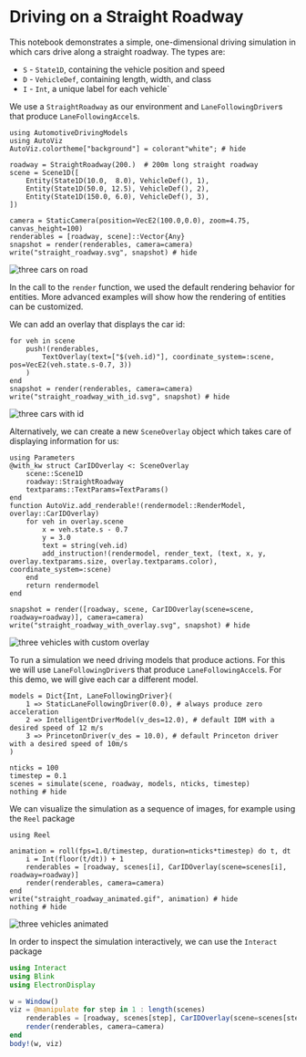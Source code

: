 # Driving on a Straight Roadway

This notebook demonstrates a simple, one-dimensional driving simulation in which
cars drive along a straight roadway.
The types are:

- `S` - `State1D`, containing the vehicle position and speed
- `D` - `VehicleDef`, containing length, width, and class
- `I` - `Int`, a unique label for each vehicle`

We use a `StraightRoadway` as our environment and `LaneFollowingDriver`s that produce `LaneFollowingAccel`s.

```@example straight_roadway
using AutomotiveDrivingModels
using AutoViz
AutoViz.colortheme["background"] = colorant"white"; # hide

roadway = StraightRoadway(200.)  # 200m long straight roadway
scene = Scene1D([
    Entity(State1D(10.0,  8.0), VehicleDef(), 1),
    Entity(State1D(50.0, 12.5), VehicleDef(), 2),
    Entity(State1D(150.0, 6.0), VehicleDef(), 3),
])

camera = StaticCamera(position=VecE2(100.0,0.0), zoom=4.75, canvas_height=100)
renderables = [roadway, scene]::Vector{Any}
snapshot = render(renderables, camera=camera)
write("straight_roadway.svg", snapshot) # hide
```
![three cars on road](straight_roadway.svg)

In the call to the `render` function, we used the default rendering behavior for
entities. More advanced examples will show how the rendering of entities can be customized.

We can add an overlay that displays the car id:

```@example straight_roadway
for veh in scene
    push!(renderables, 
        TextOverlay(text=["$(veh.id)"], coordinate_system=:scene, pos=VecE2(veh.state.s-0.7, 3))
    )
end
snapshot = render(renderables, camera=camera)
write("straight_roadway_with_id.svg", snapshot) # hide
```
![three cars with id](straight_roadway_with_id.svg)


Alternatively, we can create a new `SceneOverlay` object which takes care of
displaying information for us:

```@example straight_roadway
using Parameters
@with_kw struct CarIDOverlay <: SceneOverlay
    scene::Scene1D
    roadway::StraightRoadway
    textparams::TextParams=TextParams()
end
function AutoViz.add_renderable!(rendermodel::RenderModel, overlay::CarIDOverlay)
    for veh in overlay.scene
        x = veh.state.s - 0.7
        y = 3.0
        text = string(veh.id)
        add_instruction!(rendermodel, render_text, (text, x, y, overlay.textparams.size, overlay.textparams.color), coordinate_system=:scene)
    end
    return rendermodel
end

snapshot = render([roadway, scene, CarIDOverlay(scene=scene, roadway=roadway)], camera=camera)
write("straight_roadway_with_overlay.svg", snapshot) # hide
```
![three vehicles with custom overlay](straight_roadway_with_overlay.svg)


To run a simulation we need driving models that produce actions.
For this we will use `LaneFollowingDriver`s that produce `LaneFollowingAccel`s.
For this demo, we will give each car a different model.

```@example straight_roadway
models = Dict{Int, LaneFollowingDriver}(
    1 => StaticLaneFollowingDriver(0.0), # always produce zero acceleration
    2 => IntelligentDriverModel(v_des=12.0), # default IDM with a desired speed of 12 m/s
    3 => PrincetonDriver(v_des = 10.0), # default Princeton driver with a desired speed of 10m/s
)

nticks = 100
timestep = 0.1
scenes = simulate(scene, roadway, models, nticks, timestep)
nothing # hide
```
We can visualize the simulation as a sequence of images, for example using the
`Reel` package

```@example straight_roadway
using Reel

animation = roll(fps=1.0/timestep, duration=nticks*timestep) do t, dt
    i = Int(floor(t/dt)) + 1
    renderables = [roadway, scenes[i], CarIDOverlay(scene=scenes[i], roadway=roadway)]
    render(renderables, camera=camera)
end
write("straight_roadway_animated.gif", animation) # hide
nothing # hide
```
![three vehicles animated](straight_roadway_animated.gif)

In order to inspect the simulation interactively, we can use the `Interact` package

```julia
using Interact
using Blink
using ElectronDisplay

w = Window()
viz = @manipulate for step in 1 : length(scenes)
    renderables = [roadway, scenes[step], CarIDOverlay(scene=scenes[step], roadway=roadway)]
    render(renderables, camera=camera)
end
body!(w, viz)
```
